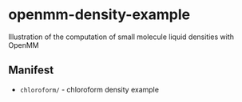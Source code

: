 # openmm-density-example
Illustration of the computation of small molecule liquid densities with OpenMM

## Manifest
* `chloroform/` - chloroform density example
